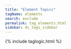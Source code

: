```yaml
---
title: "Element Topics"
tagName: elements
search: exclude
permalink: tag_elements.html
sidebar: ds_tags_sidebar
---
```

{% include taglogic.html %}